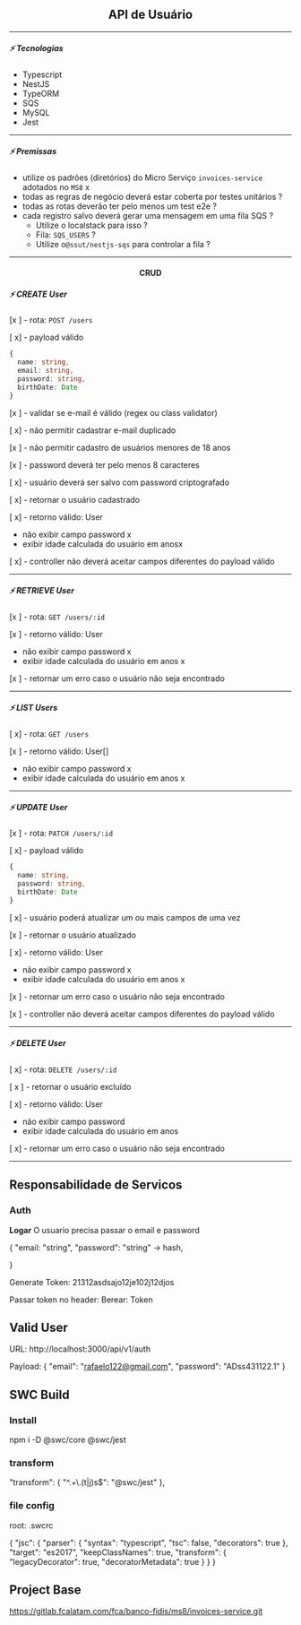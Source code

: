 <h2 align="center">API de Usuário</h2>

---------------------------------------------------------------

##### :zap: Tecnologias

* Typescript
* NestJS
* TypeORM
* SQS
* MySQL
* Jest

---------------------------------------------------------------

##### :zap: Premissas

* utilize os padrões (diretórios) do Micro Serviço `invoices-service` adotados no `MS8` x
* todas as regras de negócio deverá estar coberta por testes unitários ?
* todas as rotas deverão ter pelo menos um test e2e ?
* cada registro salvo deverá gerar uma mensagem em uma fila SQS ?
  * Utilize o localstack para isso ?
  * Fila: `SQS_USERS` ?
  * Utilize o`@ssut/nestjs-sqs` para controlar a fila ?

---------------------------------------------------------------

<h4 align="center">CRUD</h4>

##### :zap:  CREATE User

[x ] - rota: `POST /users`

[ x] - payload válido
```ts
{
  name: string,
  email: string,
  password: string,
  birthDate: Date
}
```

[x ] - validar se e-mail é válido (regex ou class validator)

[ x] - não permitir cadastrar e-mail duplicado

[x ] - não permitir cadastro de usuários menores de 18 anos

[x ] - password deverá ter pelo menos 8 caracteres

[ x] - usuário deverá ser salvo com password criptografado

[ x] - retornar o usuário cadastrado

[ x] - retorno válido: User

* não exibir campo password x
* exibir idade calculada do usuário em anosx

[ x] - controller não deverá aceitar campos diferentes do payload válido

---------------------------------------------------------------


##### :zap:  RETRIEVE User

[x ] - rota: `GET /users/:id`

[x ] - retorno válido: User

* não exibir campo password x
* exibir idade calculada do usuário em anos x

[x ] - retornar um erro caso o usuário não seja encontrado

---------------------------------------------------------------

##### :zap:  LIST Users

[ x] - rota: `GET /users`

[x ] - retorno válido: User[]

* não exibir campo password  x
* exibir idade calculada do usuário em anos x

---------------------------------------------------------------

##### :zap: UPDATE User

[x ] - rota: `PATCH /users/:id`

[ x] - payload válido
```ts
{
  name: string,
  password: string,
  birthDate: Date
}
```

[ x] - usuário poderá atualizar um ou mais campos de uma vez

[x ] - retornar o usuário atualizado

[ x] - retorno válido: User

* não exibir campo password x
* exibir idade calculada do usuário em anos x

[x ] - retornar um erro caso o usuário não seja encontrado

[x ] - controller não deverá aceitar campos diferentes do payload válido

---------------------------------------------------------------

##### :zap:  DELETE User

[ x] - rota: `DELETE /users/:id`

[ x ] - retornar o usuário excluído

[ x] - retorno válido: User

* não exibir campo password 
* exibir idade calculada do usuário em anos

[ x] - retornar um erro caso o usuário não seja encontrado

---------------------------------------------------------------

## Responsabilidade de Servicos

### Auth

**Logar**
O usuario precisa passar o email e password

{
	"email: "string",
	"password":  "string" -> hash,

}

Generate Token: 21312asdsajo12je102j12djos

Passar token no header: Berear: Token



## Valid User

URL: http://localhost:3000/api/v1/auth

Payload:
{
    "email": "rafaelo122@gmail.com",
    "password": "ADss431122.1"
}



## SWC Build

### Install

npm i -D @swc/core @swc/jest

### transform

 "transform": {
      "^.+\\.(t|j)s$": "@swc/jest"
    },

### file config    

root: .swcrc

{
    "jsc": {
        "parser": {
            "syntax": "typescript",
            "tsc": false,
            "decorators": true
        },
        "target": "es2017",
        "keepClassNames": true,
        "transform": {
            "legacyDecorator": true,
            "decoratorMetadata": true
        }
    }
}

## Project Base

https://gitlab.fcalatam.com/fca/banco-fidis/ms8/invoices-service.git

